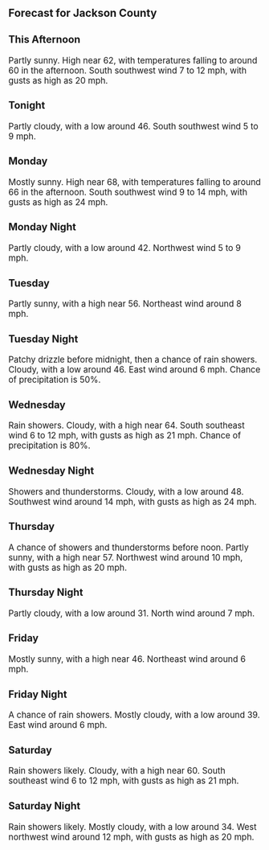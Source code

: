 <div>
   <h2>Forecast for Jackson County</h2>
   <p>
      <div style="font-size:120%">
         <h3>This Afternoon</h3>Partly sunny. High near 62, with temperatures falling to around 60 in the afternoon. South southwest wind 7 to 12 mph, with
         gusts as high as 20 mph.<br></div>
   </p>
   <p>
      <div style="font-size:120%">
         <h3>Tonight</h3>Partly cloudy, with a low around 46. South southwest wind 5 to 9 mph.<br></div>
   </p>
   <p>
      <div style="font-size:120%">
         <h3>Monday</h3>Mostly sunny. High near 68, with temperatures falling to around 66 in the afternoon. South southwest wind 9 to 14 mph, with
         gusts as high as 24 mph.<br></div>
   </p>
   <p>
      <div style="font-size:120%">
         <h3>Monday Night</h3>Partly cloudy, with a low around 42. Northwest wind 5 to 9 mph.<br></div>
   </p>
   <p>
      <div style="font-size:120%">
         <h3>Tuesday</h3>Partly sunny, with a high near 56. Northeast wind around 8 mph.<br></div>
   </p>
   <p>
      <div style="font-size:120%">
         <h3>Tuesday Night</h3>Patchy drizzle before midnight, then a chance of rain showers. Cloudy, with a low around 46. East wind around 6 mph. Chance
         of precipitation is 50%.<br></div>
   </p>
   <p>
      <div style="font-size:120%">
         <h3>Wednesday</h3>Rain showers. Cloudy, with a high near 64. South southeast wind 6 to 12 mph, with gusts as high as 21 mph. Chance of precipitation
         is 80%.<br></div>
   </p>
   <p>
      <div style="font-size:120%">
         <h3>Wednesday Night</h3>Showers and thunderstorms. Cloudy, with a low around 48. Southwest wind around 14 mph, with gusts as high as 24 mph.<br></div>
   </p>
   <p>
      <div style="font-size:120%">
         <h3>Thursday</h3>A chance of showers and thunderstorms before noon. Partly sunny, with a high near 57. Northwest wind around 10 mph, with gusts
         as high as 20 mph.<br></div>
   </p>
   <p>
      <div style="font-size:120%">
         <h3>Thursday Night</h3>Partly cloudy, with a low around 31. North wind around 7 mph.<br></div>
   </p>
   <p>
      <div style="font-size:120%">
         <h3>Friday</h3>Mostly sunny, with a high near 46. Northeast wind around 6 mph.<br></div>
   </p>
   <p>
      <div style="font-size:120%">
         <h3>Friday Night</h3>A chance of rain showers. Mostly cloudy, with a low around 39. East wind around 6 mph.<br></div>
   </p>
   <p>
      <div style="font-size:120%">
         <h3>Saturday</h3>Rain showers likely. Cloudy, with a high near 60. South southeast wind 6 to 12 mph, with gusts as high as 21 mph.<br></div>
   </p>
   <p>
      <div style="font-size:120%">
         <h3>Saturday Night</h3>Rain showers likely. Mostly cloudy, with a low around 34. West northwest wind around 12 mph, with gusts as high as 20 mph.<br></div>
   </p>
</div>
